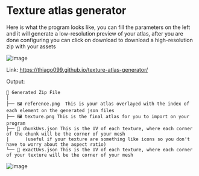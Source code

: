 # Texture atlas generator

Here is what the program looks like, you can fill the parameters on the left and it will generate a low-resolution preview of your atlas, after you are done configuring you can click on download to download a high-resolution zip with your assets

![image](https://github.com/user-attachments/assets/84e1b9bd-173e-4850-b437-3cd4174db448)


Link:
https://thiago099.github.io/texture-atlas-generator/


Output:
```text
📁 Generated Zip File
│
├── 🖼️ reference.png  This is your atlas overlayed with the index of each element on the generated json files
├── 🖼️ texture.png This is the final atlas for you to import on your program
├── 📄 chunkUvs.json This is the UV of each texture, where each corner of the chunk will be the corner of your mesh
|      (useful if your texture are something like icons so you don't have to worry about the aspect ratio)
└── 📄 exactUvs.json This is the UV of each texture, where each corner of your texture will be the corner of your mesh
```

![image](https://github.com/user-attachments/assets/4aac7282-42eb-47e1-86af-76e519349968)

